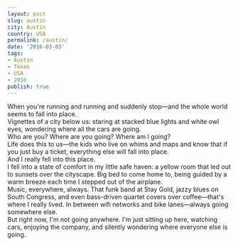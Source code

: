 ```yaml
---
layout: post
slug: austin
city: Austin
country: USA
permalink: /austin/
date: '2016-03-03'
tags:
- Austin
- Texas
- USA
- 2016
publish: true
---
```


When you're running and running and suddenly stop&mdash;and the whole world seems to fall into place.
<br>
Vignettes of a city below us: staring at stacked blue lights and white owl eyes, wondering where all the cars are going.
<br>
Who are you? Where are you going? Where am I going?
<br>
Life does this to us&mdash;the kids who live on whims and maps and know that if you just buy a ticket, everything else will fall into place.
<br>
And I really fell into this place.
<br>
I fell into a state of comfort in my little safe haven: a yellow room that led out to sunsets over the cityscape. Big bed to come home to, being guided by a warm breeze each time I stepped out of the airplane.
<br>
Music, everywhere, always. That funk band at Stay Gold, jazzy blues on South Congress, and even bass-driven quartet covers over coffee&mdash;that's where I really lived. In between wifi networks and bike lanes&mdash;always going somewhere else.
<br>
But right now, I'm not going anywhere. I'm just sitting up here, watching cars, enjoying the company, and silently wondering where everyone else is going.